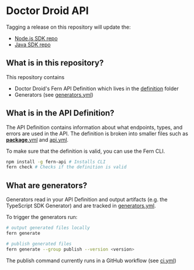 # Doctor Droid API

Tagging a release on this repository will update the:

- [Node.js SDK repo](https://github.com/fern-drdroid/drdroid-node)
- [Java SDK repo](https://github.com/fern-drdroid/drdroid-java)

## What is in this repository?

This repository contains

- Doctor Droid's Fern API Definition which lives in the [definition](./fern/api/definition/) folder
- Generators (see [generators.yml](./fern/api/generators.yml))

## What is in the API Definition?

The API Definition contains information about what endpoints, types, and errors are used in the API. The definition is broken into smaller files such as [__package__.yml](fern/api/definition/__package__.yml) and [api.yml](fern/api/definition/api.yml).

To make sure that the definition is valid, you can use the Fern CLI.

```bash
npm install -g fern-api # Installs CLI
fern check # Checks if the definition is valid
```

## What are generators?

Generators read in your API Definition and output artifacts (e.g. the TypeScript SDK Generator) and are tracked in [generators.yml](./fern/api/generators.yml).

To trigger the generators run:

```bash
# output generated files locally
fern generate

# publish generated files
fern generate --group publish --version <version>
```

The publish command currently runs in a GitHub workflow (see [ci.yml](.github/workflows/ci.yml#L32))
